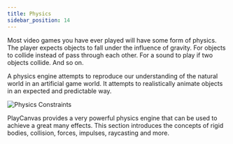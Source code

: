 ```yaml
---
title: Physics
sidebar_position: 14
---
```


Most video games you have ever played will have some form of physics. The player expects objects to fall under the influence of gravity. For objects to collide instead of pass through each other. For a sound to play if two objects collide. And so on.

A physics engine attempts to reproduce our understanding of the natural world in an artificial game world. It attempts to realistically animate objects in an expected and predictable way.

![Physics Constraints](/img/user-manual/physics/physics-constraints.webp)

PlayCanvas provides a very powerful physics engine that can be used to achieve a great many effects. This section introduces the concepts of rigid bodies, collision, forces, impulses, raycasting and more.
